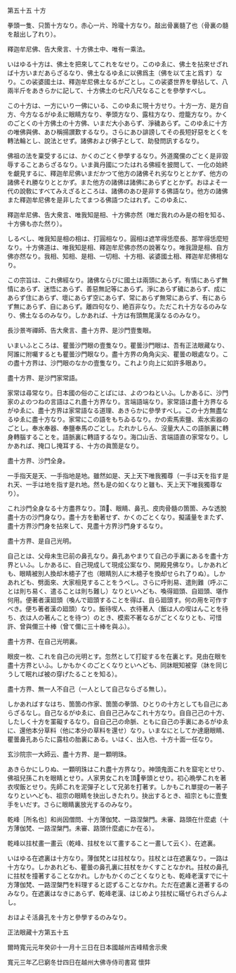 

第五十五 十方  

  

 拳頭一隻、只箇十方なり。赤心一片、玲瓏十方なり。敲出骨裏髓了也（骨裏の髓を敲出し了れり）。  

 釋迦牟尼佛、告大衆言、十方佛土中、唯有一乘法。  

 いはゆる十方は、佛土を把來してこれをなせり。このゆゑに、佛土を拈來せざれば十方いまだあらざるなり、佛土なるゆゑに以佛爲主（佛を以て主と爲す）なり。この裟婆國土は、釋迦牟尼佛土なるがごとし。この裟婆世界を擧拈して、八兩半斤をあきらかに記して、十方佛土の七尺八尺なることを參學すべし。  

 この十方は、一方にいり一佛にいる、このゆゑに現十方せり。十方一方、是方自方、今方なるがゆゑに眼睛方なり、拳頭方なり、露柱方なり、燈籠方なり。かくのごとくの十方佛土の十方佛、いまだ大小あらず、淨穢あらず。このゆゑに十方の唯佛與佛、あひ稱揚讃歎するなり。さらにあひ誹謗してその長短好惡をとくを轉法輪とし、說法とせず。諸佛および佛子として、助發問訊するなり。  

 佛祖の法を稟受するには、かくのごとく參學するなり。外道魔儻のごとく是非毀辱することあらざるなり。いま眞丹國につたはれる佛經を披閲して、一化の始終を覰見するに、釋迦牟尼佛いまだかつて他方の諸佛それ劣なりととかず、他方の諸佛それ勝なりととかず。また他方の諸佛は諸佛にあらずととかず。おほよそ一代の說敎にすべてみえざるところは、諸佛のあひ是非する佛語なり。他方の諸佛また釋迦牟尼佛を是非したてまつる佛語つたはれず。このゆゑに、  

 釋迦牟尼佛、告大衆言、唯我知是相、十方佛亦然（唯だ我れのみ是の相を知る、十方佛も亦た然り）。  

  

 しるべし、唯我知是相の相は、打圓相なり。圓相は遮竿得恁麼長、那竿得恁麼短なり。十方佛道は、唯我知是相、釋迦牟尼佛亦然の說著なり。唯我證是相、自方佛亦然なり。我相、知相、是相、一切相、十方相、裟婆國土相、釋迦牟尼佛相なり。  

 この宗旨は、これ佛經なり。諸佛ならびに國土は兩頭にあらず。有情にあらず無情にあらず、迷悟にあらず、善惡無記等にあらず。淨にあらず穢にあらず、成にあらず住にあらず、壞にあらず空にあらず、常にあらず無常にあらず、有にあらず無にあらず、自にあらず。離四句なり、絶百非なり。ただこれ十方なるのみなり、佛土なるのみなり。しかあれば、十方は有頭無尾漢なるのみなり。  

  

 長沙景岑禪師、告大衆言、盡十方界、是沙門壹隻眼。  

 いまいふところは、瞿曇沙門眼の壹隻なり。瞿曇沙門眼は、吾有正法眼藏なり、阿誰に附囑するとも瞿曇沙門眼なり。盡十方界の角角尖尖、瞿曇の眼處なり。この盡十方界は、沙門眼のなかの壹隻なり。これより向上に如許多眼あり。  

 盡十方界、是沙門家常語。  

 家常は尋常なり。日本國の俗のことばには、よのつねといふ。しかあるに、沙門家のよのつねの言語はこれ盡十方界なり。言端語端なり。家常語は盡十方界なるがゆゑに、盡十方界は家常語なる道理、あきらかに參學すべし。この十方無盡なるゆゑに盡十方なり。家常にこの語をもちゐるなり。かの索馬索鹽、索水索器のごとし。奉水奉器、奉鹽奉馬のごとし。たれかしらん、沒量大人この語脈裏に轉身轉腦することを。語脈裏に轉語するなり。海口山舌、言端語直の家常なり。しかあれば、掩口し掩耳する、十方の眞箇是なり。  

 盡十方界、沙門全身。  

 一手指天是天、一手指地是地。雖然如是、天上天下唯我獨尊（一手は天を指す是れ天、一手は地を指す是れ地。然も是の如くなりと雖も、天上天下唯我獨尊なり）。  

 これ沙門全身なる十方盡界なり。頂𩕳、眼睛、鼻孔、皮肉骨髓の箇箇、みな透脫盡十方の沙門身なり。盡十方を動著せず、かくのごとくなり。擬議量をまたず、盡十方界沙門身を拈來して、見盡十方界沙門身するなり。  

 盡十方界、是自己光明。  

 自己とは、父母未生已前の鼻孔なり。鼻孔あやまりて自己の手裏にあるを盡十方界といふ。しかあるに、自己現成して現成公案なり、開殿見佛なり。しかあれども、眼睛被別人換却木槵子了也（眼睛別人に木槵子を換却せられ了りぬ）。しかあれども、劈面來、大家相見することをうべし。さらに呼則易、遣則難（呼ぶことは則ち易く、遣ることは則ち難し）なりといへども、喚得廻頭、自廻頭、堪作何用。便著者漢廻頭（喚んで廻頭することを得ば、自ら廻頭す。何の用を可作すべき。便ち著者漢の廻頭）なり。飯待喫人、衣待著人（飯は人の喫はんことを待ち、衣は人の著んことを待つ）のとき、模索不著なるがごとくなりとも、可惜許、曾與儞三十棒（曾て儞に三十棒を與ふ）。  

 盡十方界、在自己光明裏。  

 眼皮一枚、これを自己の光明とす。忽然として打綻するを在裏とす。見由在眼を盡十方界といふ。しかもかくのごとくなりといへども、同牀眠知被穿（牀を同じうして眠れば被の穿げたることを知る）。  

 盡十方界、無一人不自己（一人として自己ならざる無し）。  

 しかあればすなはち、箇箇の作家、箇箇の拳頭、ひとりの十方としても自己にあらざるなし。自己なるがゆゑに、自自己己みなこれ十方なり。自自己己の十方、したしく十方を罣礙するなり。自自己己の命脈、ともに自己の手裏にあるがゆゑに、還他本分草料（他に本分の草料を還せ）なり。いまなにとしてか達磨眼睛、瞿曇鼻孔あらたに露柱の胎裏にある。いはく、出入也、十方十面一任なり。  

  

 玄沙院宗一大師云、盡十方界、是一顆明珠。  

 あきらかにしりぬ、一顆明珠はこれ盡十方界なり。神頭鬼面これを窟宅とせり、佛祖兒孫これを眼睛とせり。人家男女これを頂𩕳拳頭とせり。初心晩學これを著衣喫飯とせり。先師これを泥彈子として兄弟を打著す。しかもこれ單提の一著子なりといへども、祖宗の眼睛を抉出しきたれり。抉出するとき、祖宗ともに壹隻手をいだす。さらに眼睛裏放光するのみなり。  

  

 乾峰［所名也］和尚因僧問、十方薄伽梵、一路涅槃門。未審、路頭在什麼處（十方薄伽梵、一路涅槃門。未審、路頭什麼處にか在る）。  

 乾峰以拄杖畫一畫云（乾峰、拄杖を以て畫すること一畫して云く）、在遮裏。  

 いはゆる在遮裏は十方なり。薄伽梵とは拄杖なり。拄杖とは在遮裏なり。一路は十方なり。しかあれども、瞿曇の鼻孔裏に拄杖をかくすことなかれ。拄杖の鼻孔に拄杖を撞著することなかれ。しかもかくのごとくなりとも、乾峰老漢すでに十方薄伽梵、一路涅槃門を料理すると認ずることなかれ。ただ在遮裏と道著するのみなり。在遮裏はなきにあらず、乾峰老漢、はじめより拄杖に瞞ぜられざらんよし。  

 おほよそ活鼻孔を十方と參學するのみなり。  

  

正法眼藏十方第五十五  

  

 爾時寬元元年癸卯十一月十三日在日本國越州吉峰精舍示衆  

寬元三年乙巳窮冬廿四日在越州大佛寺侍司書寫 懷弉  

  



